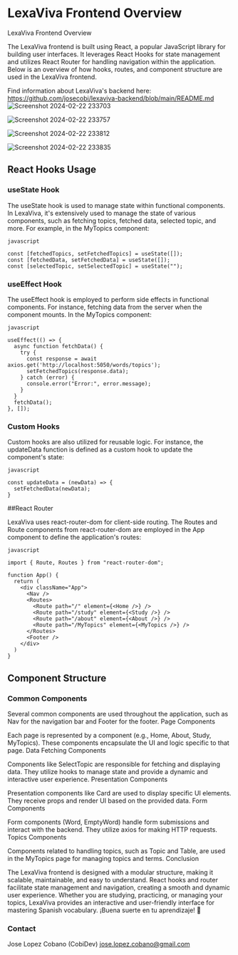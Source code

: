 # LexaViva Frontend Overview

LexaViva Frontend Overview

The LexaViva frontend is built using React, a popular JavaScript library for building user interfaces. It leverages React Hooks for state management and utilizes React Router for handling navigation within the application. Below is an overview of how hooks, routes, and component structure are used in the LexaViva frontend.

Find information about LexaViva's backend here: https://github.com/josecobi/lexaviva-backend/blob/main/README.md
![Screenshot 2024-02-22 233703](https://github.com/josecobi/lexaviva-frontend/assets/58313777/2789ea1b-73ef-4f2d-a2a6-9e0865c9b4a9)

![Screenshot 2024-02-22 233757](https://github.com/josecobi/lexaviva-frontend/assets/58313777/ecc086f0-0dbe-4beb-922a-7e2d6f800bfc)

![Screenshot 2024-02-22 233812](https://github.com/josecobi/lexaviva-frontend/assets/58313777/d8f8730f-0be3-4134-ab3c-bc3e3e361acf)

![Screenshot 2024-02-22 233835](https://github.com/josecobi/lexaviva-frontend/assets/58313777/b4f7cac9-527c-4238-9010-46fc9213a44b)




## React Hooks Usage
### useState Hook

The useState hook is used to manage state within functional components. In LexaViva, it's extensively used to manage the state of various components, such as fetching topics, fetched data, selected topic, and more. For example, in the MyTopics component:
```
javascript

const [fetchedTopics, setFetchedTopics] = useState([]);
const [fetchedData, setFetchedData] = useState([]);
const [selectedTopic, setSelectedTopic] = useState("");
```
### useEffect Hook

The useEffect hook is employed to perform side effects in functional components. For instance, fetching data from the server when the component mounts. In the MyTopics component:
```
javascript

useEffect(() => {
  async function fetchData() {
    try {
      const response = await axios.get('http://localhost:5050/words/topics');
      setFetchedTopics(response.data);
    } catch (error) {
      console.error("Error:", error.message);
    }
  }
  fetchData();
}, []);
```
### Custom Hooks

Custom hooks are also utilized for reusable logic. For instance, the updateData function is defined as a custom hook to update the component's state:
```
javascript

const updateData = (newData) => {
  setFetchedData(newData);
}
```
##React Router

LexaViva uses react-router-dom for client-side routing. The Routes and Route components from react-router-dom are employed in the App component to define the application's routes:
```
javascript

import { Route, Routes } from "react-router-dom";

function App() {
  return (
    <div className="App">
      <Nav />
      <Routes>
        <Route path="/" element={<Home />} />
        <Route path="/study" element={<Study />} />
        <Route path="/about" element={<About />} />
        <Route path="/MyTopics" element={<MyTopics />} />
      </Routes>
      <Footer />     
    </div>
  )
}
```
## Component Structure
### Common Components

Several common components are used throughout the application, such as Nav for the navigation bar and Footer for the footer.
Page Components

Each page is represented by a component (e.g., Home, About, Study, MyTopics). These components encapsulate the UI and logic specific to that page.
Data Fetching Components

Components like SelectTopic are responsible for fetching and displaying data. They utilize hooks to manage state and provide a dynamic and interactive user experience.
Presentation Components

Presentation components like Card are used to display specific UI elements. They receive props and render UI based on the provided data.
Form Components

Form components (Word, EmptyWord) handle form submissions and interact with the backend. They utilize axios for making HTTP requests.
Topics Components

Components related to handling topics, such as Topic and Table, are used in the MyTopics page for managing topics and terms.
Conclusion

The LexaViva frontend is designed with a modular structure, making it scalable, maintainable, and easy to understand. React hooks and router facilitate state management and navigation, creating a smooth and dynamic user experience. Whether you are studying, practicing, or managing your topics, LexaViva provides an interactive and user-friendly interface for mastering Spanish vocabulary. ¡Buena suerte en tu aprendizaje! 🌟

### Contact
Jose Lopez Cobano (CobiDev) jose.lopez.cobano@gmail.com
